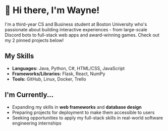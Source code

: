 # 🌝 Hi there, I'm Wayne!

I'm a third-year CS and Business student at Boston University who's passionate about building interactive experiences - from large-scale Discord bots to full-stack web apps and award-winning games. Check out my 2 pinned projects below!

## My Skills

- **Languages:** Java, Python, C#, HTML/CSS, JavaScript
- **Frameworks/Libraries:** Flask, React, NumPy
- **Tools:** GitHub, Linux, Docker, Trello

## I'm Currently...

- Expanding my skills in **web frameworks** and **database design**
- Preparing projects for deployment to make them accessible to users
- Seeking opportunities to apply my full-stack skills in real-world software engineering internships
